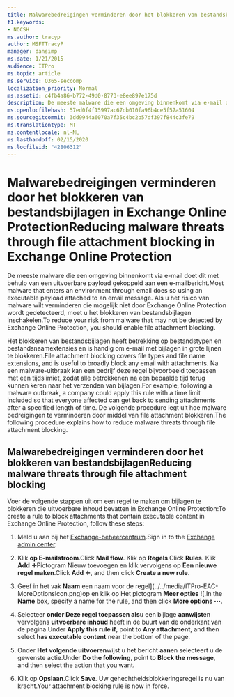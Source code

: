 ```yaml
---
title: Malwarebedreigingen verminderen door het blokkeren van bestandsbijlagen in Exchange Online Protection
f1.keywords:
- NOCSH
ms.author: tracyp
author: MSFTTracyP
manager: dansimp
ms.date: 1/21/2015
audience: ITPro
ms.topic: article
ms.service: O365-seccomp
localization_priority: Normal
ms.assetid: c4fb4a86-b772-49d0-8773-e8ee897e175d
description: De meeste malware die een omgeving binnenkomt via e-mail doet dit met behulp van een uitvoerbare payload gekoppeld aan een e-mailbericht. Als u het risico van malware wilt verminderen die mogelijk niet door Exchange Online Protection wordt gedetecteerd, moet u het blokkeren van bestandsbijlagen inschakelen.
ms.openlocfilehash: 57ed0f4f15997ac67db010fa96b4ce5f57a51604
ms.sourcegitcommit: 3dd9944a6070a7f35c4bc2b57df397f844c3fe79
ms.translationtype: MT
ms.contentlocale: nl-NL
ms.lasthandoff: 02/15/2020
ms.locfileid: "42806312"
---
```

# <a name="reducing-malware-threats-through-file-attachment-blocking-in-exchange-online-protection"></a><span data-ttu-id="c6302-104">Malwarebedreigingen verminderen door het blokkeren van bestandsbijlagen in Exchange Online Protection</span><span class="sxs-lookup"><span data-stu-id="c6302-104">Reducing malware threats through file attachment blocking in Exchange Online Protection</span></span>

<span data-ttu-id="c6302-105">De meeste malware die een omgeving binnenkomt via e-mail doet dit met behulp van een uitvoerbare payload gekoppeld aan een e-mailbericht.</span><span class="sxs-lookup"><span data-stu-id="c6302-105">Most malware that enters an environment through email does so using an executable payload attached to an email message.</span></span> <span data-ttu-id="c6302-106">Als u het risico van malware wilt verminderen die mogelijk niet door Exchange Online Protection wordt gedetecteerd, moet u het blokkeren van bestandsbijlagen inschakelen.</span><span class="sxs-lookup"><span data-stu-id="c6302-106">To reduce your risk from malware that may not be detected by Exchange Online Protection, you should enable file attachment blocking.</span></span>

<span data-ttu-id="c6302-107">Het blokkeren van bestandsbijlagen heeft betrekking op bestandstypen en bestandsnaamextensies en is handig om e-mail met bijlagen in grote lijnen te blokkeren.</span><span class="sxs-lookup"><span data-stu-id="c6302-107">File attachment blocking covers file types and file name extensions, and is useful to broadly block any email with attachments.</span></span> <span data-ttu-id="c6302-108">Na een malware-uitbraak kan een bedrijf deze regel bijvoorbeeld toepassen met een tijdslimiet, zodat alle betrokkenen na een bepaalde tijd terug kunnen keren naar het verzenden van bijlagen.</span><span class="sxs-lookup"><span data-stu-id="c6302-108">For example, following a malware outbreak, a company could apply this rule with a time limit included so that everyone affected can get back to sending attachments after a specified length of time.</span></span> <span data-ttu-id="c6302-109">De volgende procedure legt uit hoe malware bedreigingen te verminderen door middel van file attachment blokkeren.</span><span class="sxs-lookup"><span data-stu-id="c6302-109">The following procedure explains how to reduce malware threats through file attachment blocking.</span></span>

## <a name="reducing-malware-threats-through-file-attachment-blocking"></a><span data-ttu-id="c6302-110">Malwarebedreigingen verminderen door het blokkeren van bestandsbijlagen</span><span class="sxs-lookup"><span data-stu-id="c6302-110">Reducing malware threats through file attachment blocking</span></span>

<span data-ttu-id="c6302-111">Voer de volgende stappen uit om een regel te maken om bijlagen te blokkeren die uitvoerbare inhoud bevatten in Exchange Online Protection:</span><span class="sxs-lookup"><span data-stu-id="c6302-111">To create a rule to block attachments that contain executable content in Exchange Online Protection, follow these steps:</span></span>

1. <span data-ttu-id="c6302-112">Meld u aan bij het [Exchange-beheercentrum](exchange-admin-center-in-exchange-online-protection-eop.md).</span><span class="sxs-lookup"><span data-stu-id="c6302-112">Sign in to the [Exchange admin center](exchange-admin-center-in-exchange-online-protection-eop.md).</span></span>

2. <span data-ttu-id="c6302-113">Klik **op E-mailstroom**.</span><span class="sxs-lookup"><span data-stu-id="c6302-113">Click **Mail flow**.</span></span> <span data-ttu-id="c6302-114">Klik op **Regels**.</span><span class="sxs-lookup"><span data-stu-id="c6302-114">Click **Rules**.</span></span> <span data-ttu-id="c6302-115">Klik **Add** ![op](../../media/ITPro-EAC-AddIcon.png)Pictogram Nieuw toevoegen en klik vervolgens op **Een nieuwe regel maken**.</span><span class="sxs-lookup"><span data-stu-id="c6302-115">Click **Add** ![New icon](../../media/ITPro-EAC-AddIcon.png), and then click **Create a new rule**.</span></span>

3. <span data-ttu-id="c6302-116">Geef in het vak **Naam** een naam voor de regel](../../media/ITPro-EAC-MoreOptionsIcon.png)op en klik op Het pictogram **Meer opties** ![.</span><span class="sxs-lookup"><span data-stu-id="c6302-116">In the **Name** box, specify a name for the rule, and then click **More options** ![More options icon](../../media/ITPro-EAC-MoreOptionsIcon.png).</span></span>

4. <span data-ttu-id="c6302-117">Selecteer **onder Deze regel toepassen als**u een bijlage **aanwijst**en vervolgens **uitvoerbare inhoud** heeft in de buurt van de onderkant van de pagina.</span><span class="sxs-lookup"><span data-stu-id="c6302-117">Under **Apply this rule if**, point to **Any attachment**, and then select **has executable content** near the bottom of the page.</span></span>

5. <span data-ttu-id="c6302-118">Onder **Het volgende uitvoeren**wijst u het bericht **aan**en selecteert u de gewenste actie.</span><span class="sxs-lookup"><span data-stu-id="c6302-118">Under **Do the following**, point to **Block the message**, and then select the action that you want.</span></span>

6. <span data-ttu-id="c6302-119">Klik op **Opslaan**.</span><span class="sxs-lookup"><span data-stu-id="c6302-119">Click **Save**.</span></span> <span data-ttu-id="c6302-120">Uw gehechtheidsblokkeringsregel is nu van kracht.</span><span class="sxs-lookup"><span data-stu-id="c6302-120">Your attachment blocking rule is now in force.</span></span>
